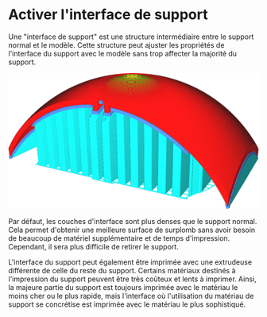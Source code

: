 Activer l'interface de support
====
Une "interface de support" est une structure intermédiaire entre le support normal et le modèle. Cette structure peut ajuster les propriétés de l'interface du support avec le modèle sans trop affecter la majorité du support.

![L'interface de support est représentée dans une teinte de bleu plus foncée](../../../articles/images/support_interface_enable.png)

Par défaut, les couches d'interface sont plus denses que le support normal. Cela permet d'obtenir une meilleure surface de surplomb sans avoir besoin de beaucoup de matériel supplémentaire et de temps d'impression. Cependant, il sera plus difficile de retirer le support.

L'interface du support peut également être imprimée avec une extrudeuse différente de celle du reste du support. Certains matériaux destinés à l'impression du support peuvent être très coûteux et lents à imprimer. Ainsi, la majeure partie du support est toujours imprimée avec le matériau le moins cher ou le plus rapide, mais l'interface où l'utilisation du matériau de support se concrétise est imprimée avec le matériau le plus sophistiqué.


